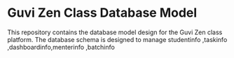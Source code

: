 # Guvi Zen Class Database Model

This repository contains the database model design for the Guvi Zen class platform. The database schema is designed to manage studentinfo ,taskinfo ,dashboardinfo,menterinfo ,batchinfo
